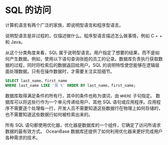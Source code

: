 SQL 的访问 
============================

计算机语言有两个广泛的家族，即说明型语言和程序型语言。

说明型语言是非过程的，仅描述做什么。程序型语言描述怎么做事情，例如 C + + 和 Java。

从这个分类角度来看，SQL 属于说明型语言。用户指定了想要的结果，而不是如何产生数据。例如，使用以下语句查询张姓的员工的记录。数据库负责执行获取数据的过程，同时将检索后的数据返回给用户。SQL 的说明特性使您能够在逻辑层面处理数据。只有在操作数据时，才需要关注实现细节。

```sql
SELECT last_name，first_name
WHERE last_name LIKE '张 %' ORDER BY last_name，first_name;
```



数据库取得满足条件的所有行，其中的条件也称为谓词，由 `WHERE` 子句指定。 数据库可以将这些行作为一个单元传递给用户、其他 SQL 语句或应用程序。应用程序不需要逐个处理每一行，开发人员不需要知道这些数据行在物理上如何存储的，也不需要知道这些数据行如何被检索出来的。

所有 SQL 语句都使用优化器，优化器是数据库的一个组件，它确定了访问所请求数据的最有效方式。 OceanBase 数据库还提供了如何利用优化器来更好完成用户各种需求的技术。
